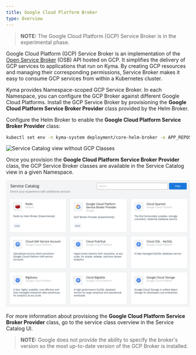 ```yaml
---
title: Google Cloud Platform Broker
type: Overview
---
```


>**NOTE:** The Google Cloud Platform (GCP) Service Broker is in the experimental phase.

Google Cloud Platform (GCP) Service Broker is an implementation of the [Open Service Broker](https://www.openservicebrokerapi.org/) (OSB) API hosted on GCP. It simplifies the delivery of GCP services to applications that run on Kyma. By creating GCP resources and managing their corresponding permissions, Service Broker makes it easy to consume GCP services from within a Kubernetes cluster.

Kyma provides Namespace-scoped GCP Service Broker. In each Namespace, you can configure the GCP Broker against different Google Cloud Platforms. Install the GCP Service Broker by provisioning the **Google Cloud Platform Service Broker Provider** class provided by the Helm Broker. 

Configure the Helm Broker to enable the **Google Cloud Platform Service Broker Provider** class:
```bash
kubectl set env -n kyma-system deployment/core-helm-broker -e APP_REPOSITORY_URLS="https://github.com/kyma-project/bundles/releases/download/latest/index.yaml"
```

![Service Catalog view without GCP Classes](./assets/003-gcp-provider-class.png)

Once you provision the **Google Cloud Platform Service Broker Provider** class, the GCP Service Broker classes are available in the Service Catalog view in a given Namespace.

![Service Catalog view without GCP Classes](./assets/003-gcp-broker-classes.png)

For more information about provisiong the **Google Cloud Platform Service Broker Provider** class, go to the service class overview in the Service Catalog UI.

>**NOTE:** Google does not provide the ability to specify the broker's version so the most up-to-date version of the GCP Broker is installed.
